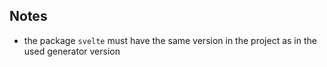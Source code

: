 ## Notes
- the package `svelte` must have the same version in the project as in the used generator version